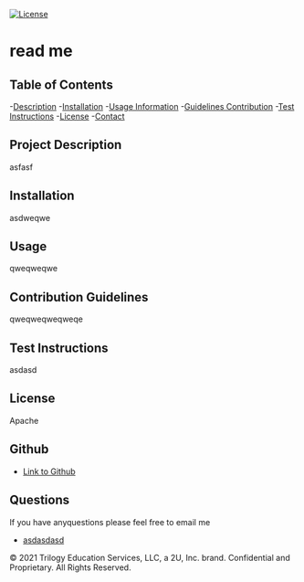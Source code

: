 [![License](https://img.shields.io/badge/License-Apache_2.0-blue.svg)](https://opensource.org/licenses/Apache-2.0)
# read me
## Table of Contents
-[Description](#Project-Description)
-[Installation](#installation)
-[Usage Information](#usage)
-[Guidelines Contribution](#guidelines)
-[Test Instructions](#test)
-[License](#license)
-[Contact](#github)
## Project Description
asfasf       
## Installation
asdweqwe
## Usage
qweqweqwe
## Contribution Guidelines
qweqweqweqweqe
## Test Instructions
asdasd
## License
Apache
## Github
- [Link to Github](https://www.github.com/asdasdasdasd)
## Questions
If you have anyquestions please feel free to email me
- [asdasdasd](asdasdasd)

© 2021 Trilogy Education Services, LLC, a 2U, Inc. brand. Confidential and Proprietary. All Rights Reserved.